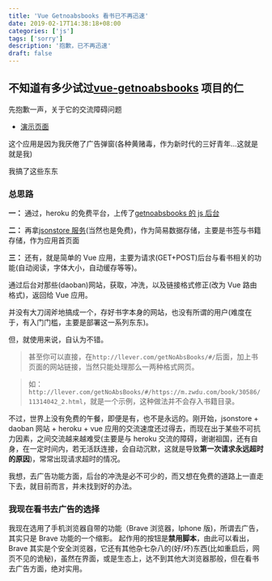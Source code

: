 ```yaml
---
title: 'Vue Getnoabsbooks 看书已不再迅速'
date: 2019-02-17T14:38:18+08:00
categories: ['js']
tags: ['sorry']
description: '抱歉，已不再迅速'
draft: false
---
```


## 不知道有多少试过[vue-getnoabsbooks](https://github.com/chinanf-boy/vue-getnoabsbooks) 项目的仁

先抱歉一声，关于它的交流障碍问题

- [演示页面](http://llever.com/getNoAbsBooks/#/)

这个应用是因为我厌倦了广告弹窗(各种黄赌毒，作为新时代的三好青年...这就是就是我)

我搞了这些东东

### 总思路

**一：** 通过，heroku 的免费平台，上传了[getnoabsbooks 的 js 后台](https://github.com/chinanf-boy/getnoabsbooks)

**二：** 再拿[jsonstore 服务](https://github.com/bluzi/jsonstore)(当然也是免费)，作为简易数据存储，主要是书签与书籍存储，作为应用首页面

**三：** 还有，就是简单的 Vue 应用，主要为请求(GET+POST)后台与看书相关的功能(自动阅读，字体大小，自动缓存等等)。

通过后台对那些(daoban)网站，获取，冲洗，以及链接格式修正(改为 Vue 路由格式)，返回给 Vue 应用。

并没有大刀阔斧地搞成一个，存好书字本身的网站，也没有所谓的用户(难度在于，有入门门槛，主要是部署这一系列东东)。

但，就使用来说，自认为不错。

> 甚至你可以直接，在`http://llever.com/getNoAbsBooks/#/`后面，加上书页面的网站链接，当然只能处理那么一两种格式网页。

> 如：`http://llever.com/getNoAbsBooks/#/https://m.zwdu.com/book/30586/11314042_2.html`，就是一个示例，这种做法并不会存入书籍目录。

不过，世界上没有免费的午餐，即便是有，也不是永远的。刚开始，jsonstore + daoban 网站 + heroku + vue 应用的交流速度还过得去，而现在出于某些不可抗力因素，之间交流越来越难受(主要是与 heroku 交流的障碍，谢谢祖国，还有自身，在一定时间内，若无活跃连接，会自动沉默，这就是导致**第一次请求永远超时的原因**)，常常出现请求超时的情况。

我想，去广告功能方面，后台的冲洗是必不可少的，而又想在免费的道路上一直走下去，就目前而言，并未找到好的办法。

### 我现在看书去广告的选择

我现在选用了手机浏览器自带的功能（Brave 浏览器，Iphone 版)，所谓去广告，其实只是 Brave 功能的一个缩影。
起作用的按钮是**禁用脚本**，由此可以看出，Brave 其实是个安全浏览器，它还有其他杂七杂八的(好/坏)东西(比如重启后，网页不见的诡秘)，虽然在界面，或是生态上，达不到其他大浏览器那般，但在看书去广告方面，绝对实用。
